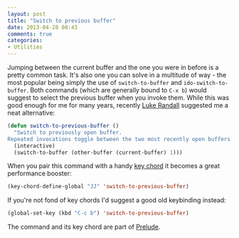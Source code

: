 ```yaml
---
layout: post
title: "Switch to previous buffer"
date: 2013-04-28 08:43
comments: true
categories:
- Utilities
---
```


Jumping between the current buffer and the one you were in before is a
pretty common task. It's also one you can solve in a multitude of
way - the most popular being simply the use of `switch-to-buffer` and
`ido-switch-to-buffer`. Both commands (which are generally bound to
`C-x b`) would suggest to select the previous buffer when you invoke
them. While this was good enough for me for many years, recently
[Luke Randall](https://github.com/lukerandall) suggested me a neat
alternative:

``` cl
(defun switch-to-previous-buffer ()
  "Switch to previously open buffer.
Repeated invocations toggle between the two most recently open buffers."
  (interactive)
  (switch-to-buffer (other-buffer (current-buffer) 1)))
```

When you pair this command with a handy
[key chord](/blog/2013/04/28/execute-commands-ninja-style-with-key-chord-mode/)
it becomes a great performance booster:

``` cl
(key-chord-define-global "JJ" 'switch-to-previous-buffer)
```

If you're not fond of key chords I'd suggest a good old keybinding instead:

``` cl
(global-set-key (kbd "C-c b") 'switch-to-previous-buffer)
```

The command and its key chord are part of [Prelude](https://github.com/bbatsov/prelude).
